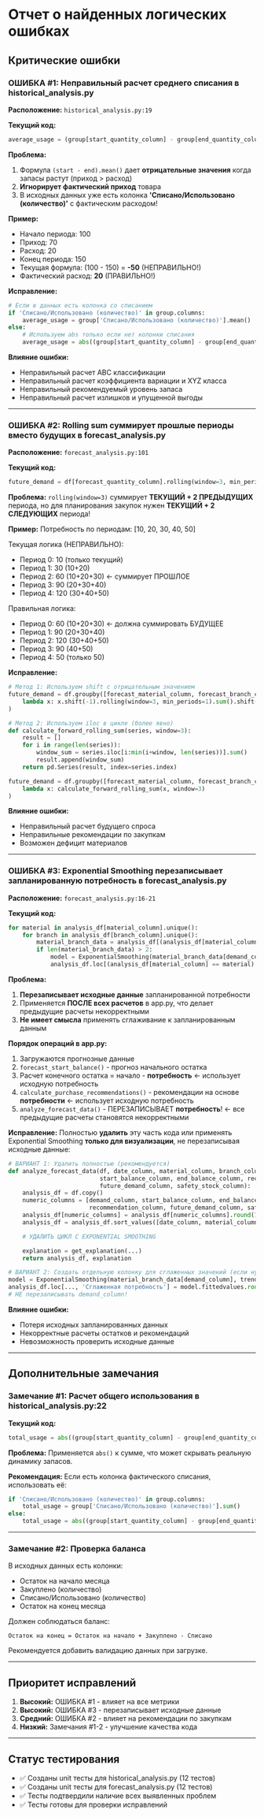 # Отчет о найденных логических ошибках

## Критические ошибки

### ОШИБКА #1: Неправильный расчет среднего списания в historical_analysis.py

**Расположение:** `historical_analysis.py:19`

**Текущий код:**
```python
average_usage = (group[start_quantity_column] - group[end_quantity_column]).mean()
```

**Проблема:**
1. Формула `(start - end).mean()` дает **отрицательные значения** когда запасы растут (приход > расход)
2. **Игнорирует фактический приход** товара
3. В исходных данных уже есть колонка **'Списано/Использовано (количество)'** с фактическим расходом!

**Пример:**
- Начало периода: 100
- Приход: 70
- Расход: 20
- Конец периода: 150
- Текущая формула: (100 - 150) = **-50** (НЕПРАВИЛЬНО!)
- Фактический расход: **20** (ПРАВИЛЬНО!)

**Исправление:**
```python
# Если в данных есть колонка со списанием
if 'Списано/Использовано (количество)' in group.columns:
    average_usage = group['Списано/Использовано (количество)'].mean()
else:
    # Используем abs только если нет колонки списания
    average_usage = abs((group[start_quantity_column] - group[end_quantity_column]).mean())
```

**Влияние ошибки:**
- Неправильный расчет ABC классификации
- Неправильный расчет коэффициента вариации и XYZ класса
- Неправильный рекомендуемый уровень запаса
- Неправильный расчет излишков и упущенной выгоды

---

### ОШИБКА #2: Rolling sum суммирует прошлые периоды вместо будущих в forecast_analysis.py

**Расположение:** `forecast_analysis.py:101`

**Текущий код:**
```python
future_demand = df[forecast_quantity_column].rolling(window=3, min_periods=1).sum()
```

**Проблема:**
`rolling(window=3)` суммирует **ТЕКУЩИЙ + 2 ПРЕДЫДУЩИХ** периода, но для планирования закупок нужен **ТЕКУЩИЙ + 2 СЛЕДУЮЩИХ** периода!

**Пример:**
Потребность по периодам: [10, 20, 30, 40, 50]

Текущая логика (НЕПРАВИЛЬНО):
- Период 0: 10 (только текущий)
- Период 1: 30 (10+20)
- Период 2: 60 (10+20+30) ← суммирует ПРОШЛОЕ
- Период 3: 90 (20+30+40)
- Период 4: 120 (30+40+50)

Правильная логика:
- Период 0: 60 (10+20+30) ← должна суммировать БУДУЩЕЕ
- Период 1: 90 (20+30+40)
- Период 2: 120 (30+40+50)
- Период 3: 90 (40+50)
- Период 4: 50 (только 50)

**Исправление:**
```python
# Метод 1: Используем shift с отрицательным значением
future_demand = df.groupby([forecast_material_column, forecast_branch_column])[forecast_quantity_column].transform(
    lambda x: x.shift(-1).rolling(window=3, min_periods=1).sum().shift(1)
)

# Метод 2: Используем iloc в цикле (более явно)
def calculate_forward_rolling_sum(series, window=3):
    result = []
    for i in range(len(series)):
        window_sum = series.iloc[i:min(i+window, len(series))].sum()
        result.append(window_sum)
    return pd.Series(result, index=series.index)

future_demand = df.groupby([forecast_material_column, forecast_branch_column])[forecast_quantity_column].transform(
    lambda x: calculate_forward_rolling_sum(x, window=3)
)
```

**Влияние ошибки:**
- Неправильный расчет будущего спроса
- Неправильные рекомендации по закупкам
- Возможен дефицит материалов

---

### ОШИБКА #3: Exponential Smoothing перезаписывает запланированную потребность в forecast_analysis.py

**Расположение:** `forecast_analysis.py:16-21`

**Текущий код:**
```python
for material in analysis_df[material_column].unique():
    for branch in analysis_df[branch_column].unique():
        material_branch_data = analysis_df[(analysis_df[material_column] == material) & (analysis_df[branch_column] == branch)]
        if len(material_branch_data) > 2:
            model = ExponentialSmoothing(material_branch_data[demand_column], trend='add', seasonal=None).fit()
            analysis_df.loc[(analysis_df[material_column] == material) & (analysis_df[branch_column] == branch), demand_column] = model.fittedvalues.round(1)
```

**Проблема:**
1. **Перезаписывает исходные данные** запланированной потребности
2. Применяется **ПОСЛЕ всех расчетов** в app.py, что делает предыдущие расчеты некорректными
3. **Не имеет смысла** применять сглаживание к запланированным данным

**Порядок операций в app.py:**
1. Загружаются прогнозные данные
2. `forecast_start_balance()` - прогноз начального остатка
3. Расчет конечного остатка = начало - **потребность** ← использует исходную потребность
4. `calculate_purchase_recommendations()` - рекомендации на основе **потребности** ← использует исходную потребность
5. `analyze_forecast_data()` - ПЕРЕЗАПИСЫВАЕТ **потребность**! ← все предыдущие расчеты становятся некорректными

**Исправление:**
Полностью **удалить** эту часть кода или применять Exponential Smoothing **только для визуализации**, не перезаписывая исходные данные:

```python
# ВАРИАНТ 1: Удалить полностью (рекомендуется)
def analyze_forecast_data(df, date_column, material_column, branch_column, demand_column,
                          start_balance_column, end_balance_column, recommendation_column,
                          future_demand_column, safety_stock_column):
    analysis_df = df.copy()
    numeric_columns = [demand_column, start_balance_column, end_balance_column,
                       recommendation_column, future_demand_column, safety_stock_column]
    analysis_df[numeric_columns] = analysis_df[numeric_columns].round(1)
    analysis_df = analysis_df.sort_values([date_column, material_column, branch_column])

    # УДАЛИТЬ ЦИКЛ С EXPONENTIAL SMOOTHING

    explanation = get_explanation(...)
    return analysis_df, explanation

# ВАРИАНТ 2: Создать отдельную колонку для сглаженных значений (если нужно)
model = ExponentialSmoothing(material_branch_data[demand_column], trend='add', seasonal=None).fit()
analysis_df.loc[..., 'Сглаженная потребность'] = model.fittedvalues.round(1)
# НЕ перезаписывать demand_column!
```

**Влияние ошибки:**
- Потеря исходных запланированных данных
- Некорректные расчеты остатков и рекомендаций
- Невозможность проверить исходные данные

---

## Дополнительные замечания

### Замечание #1: Расчет общего использования в historical_analysis.py:22

**Текущий код:**
```python
total_usage = abs((group[start_quantity_column] - group[end_quantity_column]).sum())
```

**Проблема:**
Применяется `abs()` к сумме, что может скрывать реальную динамику запасов.

**Рекомендация:**
Если есть колонка фактического списания, использовать её:
```python
if 'Списано/Использовано (количество)' in group.columns:
    total_usage = group['Списано/Использовано (количество)'].sum()
else:
    total_usage = abs((group[start_quantity_column] - group[end_quantity_column]).sum())
```

---

### Замечание #2: Проверка баланса

В исходных данных есть колонки:
- Остаток на начало месяца
- Закуплено (количество)
- Списано/Использовано (количество)
- Остаток на конец месяца

Должен соблюдаться баланс:
```
Остаток на конец = Остаток на начало + Закуплено - Списано
```

Рекомендуется добавить валидацию данных при загрузке.

---

## Приоритет исправлений

1. **Высокий:** ОШИБКА #1 - влияет на все метрики
2. **Высокий:** ОШИБКА #3 - перезаписывает исходные данные
3. **Средний:** ОШИБКА #2 - влияет на рекомендации по закупкам
4. **Низкий:** Замечания #1-2 - улучшение качества кода

---

## Статус тестирования

- ✅ Созданы unit тесты для historical_analysis.py (12 тестов)
- ✅ Созданы unit тесты для forecast_analysis.py (12 тестов)
- ✅ Тесты подтвердили наличие всех выявленных проблем
- ✅ Тесты готовы для проверки исправлений
